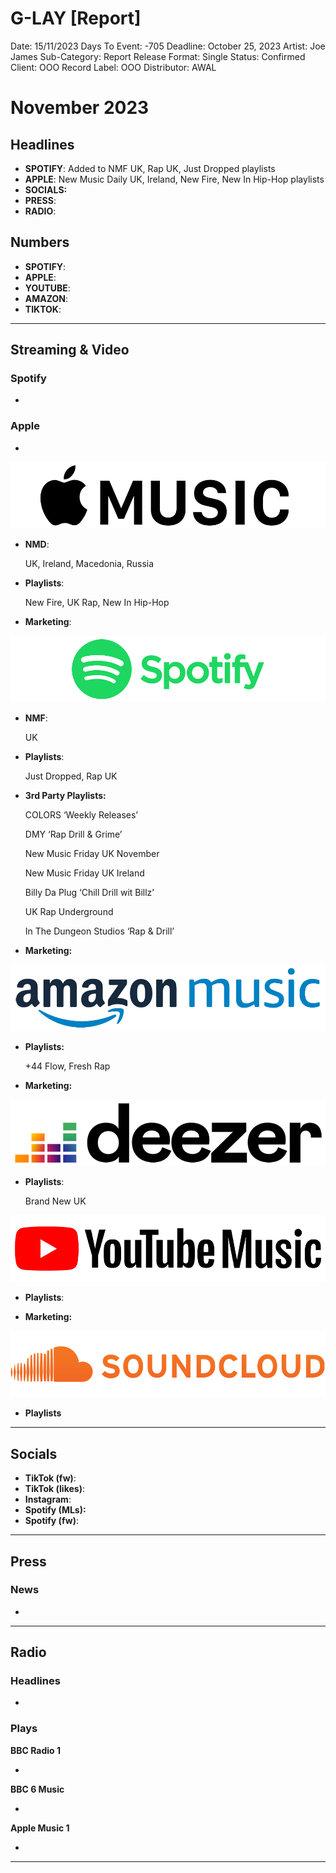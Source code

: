 # G-LAY [Report]

Date: 15/11/2023
Days To Event: -705
Deadline: October 25, 2023
Artist: Joe James
Sub-Category: Report
Release Format: Single
Status: Confirmed
Client: OOO
Record Label: OOO
Distributor: AWAL

# November 2023

## Headlines

- **SPOTIFY**: Added to NMF UK, Rap UK, Just Dropped playlists
- **APPLE**: New Music Daily UK, Ireland, New Fire, New In Hip-Hop playlists
- **SOCIALS:**
- **PRESS**:
- **RADIO**:

## Numbers

- **SPOTIFY**:
- **APPLE**:
- **YOUTUBE**:
- **AMAZON**:
- **TIKTOK**:

---

## Streaming & Video

### Spotify

- 

### Apple

- 

![apple.png](G-LAY%20%5BReport%5D%2019e6307a2c834d0b8fa998f9e604cf98/apple.png)

- **NMD**:
    
    UK, Ireland, Macedonia, Russia
    
- **Playlists**:
    
    New Fire, UK Rap, New In Hip-Hop
    
- **Marketing**:
    
     
    

![spotify.png](G-LAY%20%5BReport%5D%2019e6307a2c834d0b8fa998f9e604cf98/spotify.png)

- **NMF**:
    
    UK
    
- **Playlists**:
    
    Just Dropped, Rap UK
    
- **3rd Party Playlists:**
    
    COLORS ‘Weekly Releases’
    
    DMY ‘Rap Drill & Grime’
    
    New Music Friday UK November
    
    New Music Friday UK Ireland
    
    Billy Da Plug ‘Chill Drill wit Billz’
    
    UK Rap Underground
    
    In The Dungeon Studios ‘Rap & Drill’
    
- **Marketing:**
    
    

![amazon.png](G-LAY%20%5BReport%5D%2019e6307a2c834d0b8fa998f9e604cf98/amazon.png)

- **Playlists:**
    
    +44 Flow, Fresh Rap
    
- **Marketing:**
    
    

![deezer.png](G-LAY%20%5BReport%5D%2019e6307a2c834d0b8fa998f9e604cf98/deezer.png)

- **Playlists**:
    
    Brand New UK
    

![youtube.png](G-LAY%20%5BReport%5D%2019e6307a2c834d0b8fa998f9e604cf98/youtube.png)

- **Playlists**:
    
    
- **Marketing:**
    
    

![soundcloud.png](G-LAY%20%5BReport%5D%2019e6307a2c834d0b8fa998f9e604cf98/soundcloud.png)

- **Playlists**
    
    

---

## Socials

- **TikTok (fw)**:
- **TikTok (likes)**:
- **Instagram**:
- **Spotify (MLs):**
- **Spotify (fw)**:

---

## Press

### News

- 

---

## Radio

### **Headlines**

- 

### **Plays**

**BBC Radio 1**

- 

**BBC 6 Music**

- 

**Apple Music 1**

- 

---